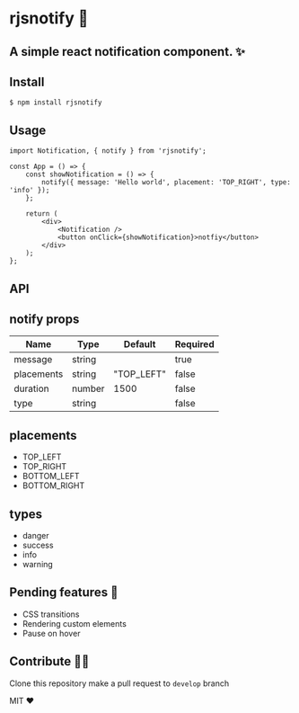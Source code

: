# rjsnotify 🎉

## A simple react notification component. ✨

## Install

```
$ npm install rjsnotify
```

## Usage

```
import Notification, { notify } from 'rjsnotify';

const App = () => {
	const showNotification = () => {
		notify({ message: 'Hello world', placement: 'TOP_RIGHT', type: 'info' });
	};

	return (
		<div>
			<Notification />
			<button onClick={showNotification}>notfiy</button>
		</div>
	);
};

```

## API

## notify props

| Name       | Type   | Default    | Required |
| ---------- | ------ | ---------- | -------- |
| message    | string |            | true     |
| placements | string | "TOP_LEFT" | false    |
| duration   | number | 1500       | false    |
| type       | string |            | false    |

## placements

-   TOP_LEFT
-   TOP_RIGHT
-   BOTTOM_LEFT
-   BOTTOM_RIGHT

## types

-   danger
-   success
-   info
-   warning

## Pending features 🚧

-   CSS transitions
-   Rendering custom elements
-   Pause on hover

## Contribute 🧑‍💻

Clone this repository make a pull request to `develop` branch

MIT ❤️
